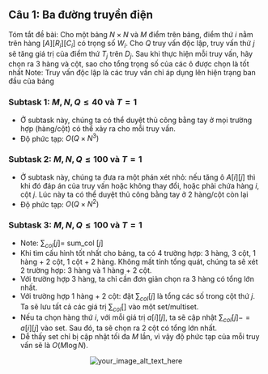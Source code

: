 
## Câu 1: Ba đường truyền điện
Tóm tắt đề bài: Cho một bảng $N \times N$ và $M$ điểm trên bảng, điểm thứ $i$ nằm trên hàng $[A][R_i][C_i]$ có trọng số $W_i$. Cho $Q$ truy vấn độc lập, truy vấn thứ $j$ sẽ tăng giá trị của điểm thứ $T_j$ trên $D_j$. Sau khi thực hiện mỗi truy vấn, hãy chọn ra 3 hàng và cột, sao cho tổng trọng số của các ô được chọn là tốt nhất 
Note: Truy vấn độc lập là các truy vấn chỉ áp dụng lên hiện trạng ban đầu của bảng
### Subtask 1: $M,N,Q \le 40$ và $T=1$
- Ở subtask này, chúng ta có thể duyệt thủ công bằng tay ở mọi trường hợp (hàng/cột) có thể xảy ra cho mỗi truy vấn. 
- Độ phức tạp: $O(Q \times N^3)$
### Subtask 2: $M,N,Q \le 100$ và $T=1$
- Ở subtask này, chúng ta đưa ra một phán xét nhỏ: nếu tăng ô $A[i][j]$ thì khi đó đáp án của truy vấn hoặc không thay đổi, hoặc phải chứa hàng $i$, cột $j$. Lúc này ta có thể duyệt thủ công bằng tay ở 2 hàng/cột còn lại
- Độ phức tạp: $O(Q \times N^2)$
### Subtask 3: $M,N,Q \le 100$ và $T=1$
- Note: $\sum_{col}[j]=$ sum_col $[j]$
- Khi tìm cấu hình tốt nhất cho bảng, ta có 4 trường hợp: 3 hàng, 3 cột, 1 hàng + 2 cột, 1 cột + 2 hàng. Không mất tính tổng quát, chúng ta sẽ xét 2 trường hợp: 3 hàng và 1 hàng + 2 cột.
- Với trường hợp 3 hàng, ta chỉ cần đơn giản chọn ra 3 hàng có tổng lớn nhất.  
- Với trường hợp 1 hàng + 2 cột: đặt $\sum_{col}[j]$ là tổng các số trong cột thứ $j$. Ta sẽ lưu tất cả các giá trị $\sum_{col}[]$ vào một set/multiset.  
- Nếu ta chọn hàng thứ $i$, với mỗi giá trị $a[i][j]$, ta sẽ cập nhật $\sum_{col}[j] -= a[i][j]$ vào set. Sau đó, ta sẽ chọn ra 2 cột có tổng lớn nhất.  
- Dễ thấy set chỉ bị cập nhật tối đa $M$ lần, vì vậy độ phức tạp của mỗi truy vấn sẽ là $O(M \log N)$.
<p align="center">
  <img src="![Capture](https://github.com/MustardLawyer1995/HSGQG-2024/assets/156400720/618f3614-859d-49b3-9bc0-697f04cf9645)" alt="your_image_alt_text_here">
</p>

